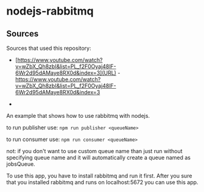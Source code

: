 # nodejs-rabbitmq

## Sources

Sources that used this repository:
- [https://www.youtube.com/watch?v=wZbX_Qh8zbI&list=PL_f2F0Oyaj48lF-6Wr2d95dAMaye8RX0d&index=3](URL) - https://www.youtube.com/watch?v=wZbX_Qh8zbI&list=PL_f2F0Oyaj48lF-6Wr2d95dAMaye8RX0d&index=3

- 
An example that shows how to use rabbitmq with nodejs.

to run publisher use: `npm run publisher <queueName>`
  
to run consumer use: `npm run consumer <queueName>`
  
not: if you don't want to use custom queue name than just run without specifying queue name and it will automatically create a queue named as jobsQueue.
  
To use this app, you have to install rabbitmq and run it first. After you sure that you installed rabbitmq and runs on localhost:5672 you can use this app.

